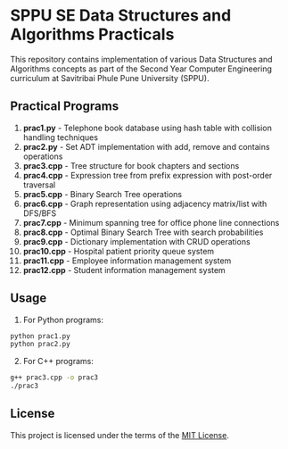 # SPPU SE Data Structures and Algorithms Practicals

This repository contains implementation of various Data Structures and Algorithms concepts as part of the Second Year Computer Engineering curriculum at Savitribai Phule Pune University (SPPU).

## Practical Programs

1. **prac1.py** - Telephone book database using hash table with collision handling techniques
2. **prac2.py** - Set ADT implementation with add, remove and contains operations
3. **prac3.cpp** - Tree structure for book chapters and sections
4. **prac4.cpp** - Expression tree from prefix expression with post-order traversal
5. **prac5.cpp** - Binary Search Tree operations
6. **prac6.cpp** - Graph representation using adjacency matrix/list with DFS/BFS
7. **prac7.cpp** - Minimum spanning tree for office phone line connections
8. **prac8.cpp** - Optimal Binary Search Tree with search probabilities
9. **prac9.cpp** - Dictionary implementation with CRUD operations
10. **prac10.cpp** - Hospital patient priority queue system
11. **prac11.cpp** - Employee information management system
12. **prac12.cpp** - Student information management system

## Usage

1. For Python programs:
```bash
python prac1.py
python prac2.py
```

2. For C++ programs:
```bash
g++ prac3.cpp -o prac3
./prac3
```

## License

This project is licensed under the terms of the [MIT License](LICENSE).
